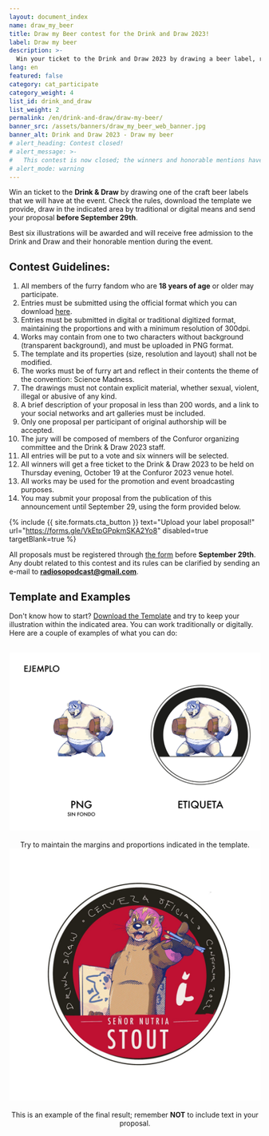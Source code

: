 ```yaml
---
layout: document_index
name: draw_my_beer
title: Draw my Beer contest for the Drink and Draw 2023!
label: Draw my beer
description: >-
  Win your ticket to the Drink and Draw 2023 by drawing a beer label, read on to find out how.
lang: en
featured: false
category: cat_participate
category_weight: 4
list_id: drink_and_draw
list_weight: 2
permalink: /en/drink-and-draw/draw-my-beer/
banner_src: /assets/banners/draw_my_beer_web_banner.jpg
banner_alt: Drink and Draw 2023 - Draw my beer
# alert_heading: Contest closed!
# alert_message: >-
#   This contest is now closed; the winners and honorable mentions have been selected and they will be able to attend the Drink and Draw for free! If you would like to attend too, visit the Drink and Draw page to find out how.
# alert_mode: warning
---
```


Win an ticket to the **Drink & Draw** by drawing one of the craft beer labels that we will have at the event. Check the rules, download the template we provide, draw in the indicated area by traditional or digital means and send your proposal **before September 29th**.

Best six illustrations will be awarded and will receive free admission to the Drink and Draw and their honorable mention during the event.

## Contest Guidelines:

1. All members of the furry fandom who are **18 years of age** or older may participate.
2. Entries must be submitted using the official format which you can download
[here](https://drive.google.com/file/d/1fGBAqcYjqTQwIc8No3KOjUjGJdbHdzwe/view).
3. Entries must be submitted in digital or traditional digitized format, maintaining the proportions and with a minimum resolution of 300dpi.
4. Works may contain from one to two characters without background (transparent background), and must be uploaded in PNG format.
5. The template and its properties (size, resolution and layout) shall not be modified.
6. The works must be of furry art and reflect in their contents the theme of the convention: Science Madness.
7. The drawings must not contain explicit material, whether sexual, violent, illegal or abusive of any kind.
8. A brief description of your proposal in less than 200 words, and a link to your social networks and art galleries must be included.
9. Only one proposal per participant of original authorship will be accepted.
10. The jury will be composed of members of the Confuror organizing committee and the Drink & Draw 2023 staff.
11. All entries will be put to a vote and six winners will be selected.
12. All winners will get a free ticket to the Drink & Draw 2023 to be held on Thursday evening, October 19 at the Confuror 2023 venue hotel.
13. All works may be used for the promotion and event broadcasting purposes.
14. You may submit your proposal from the publication of this announcement until September 29, using the form provided below.

{%
  include {{ site.formats.cta_button }}
  text="Upload your label proposal!"
  url="https://forms.gle/VkEtpGPpkmSKA2Yo8"
  disabled=true
  targetBlank=true
%}

All proposals must be registered through [the form](https://forms.gle/VkEtpGPpkmSKA2Yo8) before **September 29th**. Any doubt related to this contest and its rules can be clarified by sending an e-mail to **radiosopodcast@gmail.com**.

## Template and Examples

Don't know how to start? [Download the Template](https://drive.google.com/file/d/1fGBAqcYjqTQwIc8No3KOjUjGJdbHdzwe/view) and try to keep your illustration within the indicated area. You can work traditionally or digitally. Here are a couple of examples of what you can do:

<br>
<div class="container-overflow">
  <div class="row" style="align-items: center;">
    <div class="col-md-7" style="text-align:center;">
      <img src="/assets/images/draw_my_beer_sample_1.png" class="img-fluid">
      <br><br>
      <span>Try to maintain the margins and proportions indicated in the template.</span>
    </div>
    <div class="col-md-5" style="text-align:center;">
      <img src="/assets/images/draw_my_beer_sample_2.jpg" class="img-fluid">
      <br><br>
      <span>This is an example of the final result; remember <strong>NOT</strong> to include text in your proposal.</span>
    </div>
  </div>
</div>